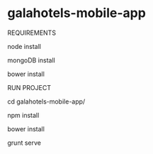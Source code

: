 # galahotels-mobile-app

REQUIREMENTS

node install

mongoDB install

bower install

RUN PROJECT

cd galahotels-mobile-app/

npm install

bower install

grunt serve
